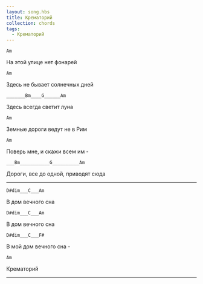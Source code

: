 ```yaml
---
layout: song.hbs
title: Крематорий
collection: chords
tags:
  - Крематорий
---
```

<soundcloud-renderer data-soundcloudid="234515308"></soundcloud-renderer>
    
`Am`

 На этой улице нет фонарей

`Am`

 Здесь не бывает солнечных дней

`_______Bm____G______Am`

 Здесь всегда светит луна

`Am`

 Земные дороги ведут не в Рим

`Am`

 Поверь мне, и скажи всем им -

`___Bm___________G__________Am`

 Дороги, все до одной, приводят сюда

---

`D#dim___C___Am`

 В дом вечного сна

`D#dim___C___Am`

 В дом вечного сна

`D#dim___C___F#`

 В мой дом вечного сна -

`Am`

 Крематорий

---

<chord-renderer data-chord="D#dim 2-1-2-1-0-0"></chord-renderer>
<chord-renderer data-chord="C 0-1-0-2-X-X"></chord-renderer>